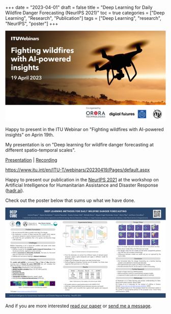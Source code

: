 +++
date = "2023-04-01"
draft = false
title = "Deep Learning for Daily Wildfire Danger Forecasting (NeurIPS 2021)"
toc = true
categories = ["Deep Learning", "Research", "Publication"]
tags = ["Deep Learning", "research", "NeurIPS", "poster"]
+++

![ai4good_image](/blog/itu-talk-2023/itu_banner.jpg)

Happy to present in the ITU Webinar on "Fighting wildfires with AI-powered insights" on Aprin 19th. 

My presentation is on "Deep learning for wildfire danger forecasting at different spatio-temporal scales".

[Presentation](https://www.itu.int/en/ITU-T/webinars/20230419/Documents/2_Ioannis%20Prapas.pdf) | [Recording](https://itu.zoom.us/rec/share/qD4WfX_aSp2pYGsCGFszpRs17AC1e9nzEWLv2hYg9EdKpMauinKF25z10YRh6u_K.LU3NnjFs1RgmVwMY?startTime=1681905677000)


https://www.itu.int/en/ITU-T/webinars/20230419/Pages/default.aspx

Happy to present our publication in the [NeurIPS 2021](https://neurips.cc) at the workshop on Artificial Intelligence for Humanitarian Assistance and Disaster Response ([hadr.ai](https://www.hadr.ai/)).

Check out the poster below that sums up what we have done.

![poster](/blog/hadrai-neurips-poster/neurips_poster_big.png)

And if you are more interested [read our paper](https://arxiv.org/abs/2111.02736) or [send me a message](mailto:iprapas+blog@protonmail.com).
